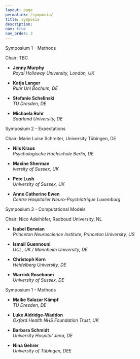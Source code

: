 ```yaml
---
layout: page
permalink: /symposia/
title: symposia
description:
nav: true
nav_order: 3
---
```



<div class="row row-cols-1 row-cols-md-2">
  <div class="col mb-4">
    <div class="card">
      <div class="card-header">Symposium 1 - Methods</div>
        <div class="card-body">
          <p class="card-title">Chair: TBC</p>
          <ul class="list-group">
            <li class="list-group-item"><p><b>Jenny Murphy</b><br><i>Royal Holloway University, London, UK</i></p></li>
            <li class="list-group-item"><p><b>Katja Langer</b><br><i>Ruhr Uni Bochum, DE</i></p></li>
            <li class="list-group-item"><p><b>Stefanie Schelinski</b><br><i>TU Dresden, DE</i></p></li>
            <li class="list-group-item"><p><b>Michaela Rohr</b><br><i>Saarland University, DE</i></p></li>
          </ul>
        </div>
    </div>
  </div>
  <div class="col mb-4">
    <div class="card">
      <div class="card-header">Symposium 2 - Expectations</div>
        <div class="card-body">
          <p class="card-title">Chair: Marie Luise Schreiter, University Tübingen, DE</p>
          <ul class="list-group">
            <li class="list-group-item"><p><b>Nils Kraus</b><br><i>Psychologische Hochschule Berlin, DE</i></p></li>
            <li class="list-group-item"><p><b>Maxine Sherman</b><br><i>iversity of Sussex, UK</i></p></li>
            <li class="list-group-item"><p><b>Pete Lush</b><br><i>University of Sussex, UK</i></p></li>
            <li class="list-group-item"><p><b>Anne Catherine Ewen</b><br><i>Centre Hospitalier Neuro-Psychiatrique Luxemburg</i></p></li>
          </ul>
        </div>
    </div>
  </div>
  <div class="col mb-4">
    <div class="card">
      <div class="card-header">Symposium 3 - Computational Models</div>
        <div class="card-body">
          <p class="card-title">Chair: Nico Adelhöfer, Radboud University, NL</p>
          <ul class="list-group">
            <li class="list-group-item"><p><b>Isabel Berwian</b><br><i>Princeton Neuroscience Institute, Princeton University, US</i></p></li>
            <li class="list-group-item"><p><b>Ismail Guennouni</b><br><i>UCL, UK / Mannheim University, DE</i></p></li>
            <li class="list-group-item"><p><b>Christoph Korn</b><br><i>Heidelberg University, DE</i></p></li>
            <li class="list-group-item"><p><b>Warrick Roseboom</b><br><i>University of Sussex, DE</i></p></li>
          </ul>
        </div>
    </div>
  </div>
  <div class="col mb-4">
    <div class="card">
      <div class="card-header">Symposium 1 - Methods</div>
        <div class="card-body">
          <ul class="list-group">
            <li class="list-group-item"><p><b>Maike Salazar Kämpf</b><br><i>TU Dresden, DE</i></p></li>
            <li class="list-group-item"><p><b>Luke Aldridge-Waddon</b><br><i>Oxford Health NHS Foundation Trust, UK</i></p></li>
            <li class="list-group-item"><p><b>Barbara Schmidt</b><br><i>University Hospital Jena, DE</i></p></li>
            <li class="list-group-item"><p><b>Nina Gehrer</b><br><i>University of Tübingen, DEE</i></p></li>
          </ul>
        </div>
    </div>
  </div>
</div>
